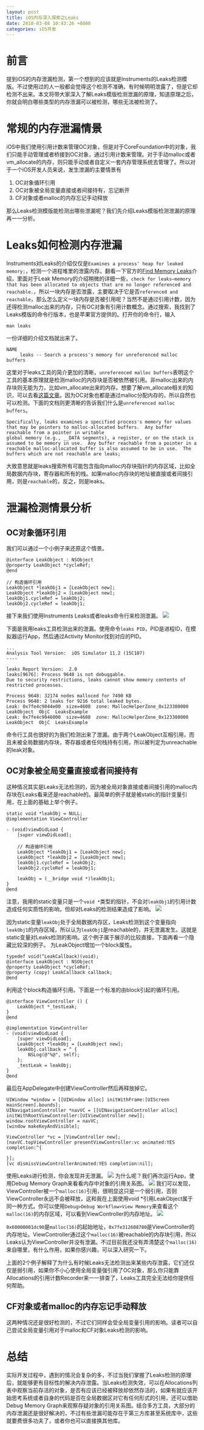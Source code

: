 ```yaml
---
layout: post
title: iOS内存深入探索之Leaks
date: 2018-03-08 10:43:26 +0800
categories: iOS开发
---
```


# 前言
提到iOS的内存泄漏检测，第一个想到的应该就是Instruments的Leaks检测模版。不过使用过的人一般都会觉得这个检测不准确，有时候明明泄露了，但是它却检测不出来。本文将带大家深入了解Leaks模版检测泄漏的原理，知道原理之后，你就会明白哪些类型的内存泄漏可以被检测，哪些无法被检测了。

# 常规的内存泄漏情景
iOS中我们使用引用计数来管理OC对象，但是对于CoreFoundation中的对象，我们只能手动管理或者桥接到OC对象，通过引用计数来管理。对于手动malloc或者vm_allocate的内存，则只能手动或者自定义一套内存管理系统去管理了。所以对于一个iOS开发人员来说，发生泄漏的主要情景有
1. OC对象循环引用
1. OC对象被全局变量直接或者间接持有，忘记断开
1. CF对象或者malloc的内存忘记手动释放

那么Leaks检测模版能检测出哪些泄漏呢？我们先介绍Leaks模版检测泄漏的原理再一一分析。

# Leaks如何检测内存泄漏
Instruments对Leaks的介绍仅仅是`Examines a process' heap for leaked memory;`，检测一个进程堆里的泄露内存。翻看一下官方的[Find Memory Leaks](https://developer.apple.com/library/content/documentation/DeveloperTools/Conceptual/InstrumentsUserGuide/FindingLeakedMemory.html)介绍，里面对于Leak Memory的介绍稍微的详细一些，`check for leaks—memory that has been allocated to objects that are no longer referenced and reachable.`，所以一块内存是否泄露，主要取决于它是否`referenced and reachable`，那么怎么定义一块内存是否被引用呢？当然不是通过引用计数，因为还得检测malloc出来的内存，只有OC对象有引用计数概念。通过搜索，我找到了Leaks模版的命令行版本，也是苹果官方提供的。打开你的命令行，输入
```
man leaks
```
一份详细的介绍文档就出来了。
```
NAME
     leaks -- Search a process's memory for unreferenced malloc buffers
```
这里对于leaks工具的简介更加的清晰，`unreferenced malloc buffers`表明这个工具的基本原理就是检测malloc的内存块是否被依然被引用。非malloc出来的内存块则无能为力，比如vm_allocate出来的内存。想要了解vm_allocate相关的知识，可以去看[这篇文章](http://www.gltech.win/ios%E5%BC%80%E5%8F%91/2018/01/23/iOS%E5%86%85%E5%AD%98%E6%B7%B1%E5%85%A5%E6%8E%A2%E7%B4%A2%E4%B9%8BVM-Tracker.html)。因为OC对象也都是通过malloc分配内存的，所以自然也可以检测。下面的文档则更清晰的告诉我们什么是`unreferenced malloc buffers`。
```
Specifically, leaks examines a specified process's memory for values that may be pointers to malloc-allocated buffers.  Any buffer reachable from a pointer in writable
global memory (e.g., __DATA segments), a register, or on the stack is
assumed to be memory in use.  Any buffer reachable from a pointer in a
reachable malloc-allocated buffer is also assumed to be in use.  The
buffers which are not reachable are leaks;
```
大致意思就是leaks搜索所有可能包含指向malloc内存块指针的内存区域，比如全局数据内存块，寄存器和所有的栈。如果malloc内存块的地址被直接或者间接引用，则是`reachable`的，反之，则是leaks。

# 泄漏检测情景分析
## OC对象循环引用
我们可以通过一个小例子来还原这个情景。
```objc
@interface LeakObject : NSObject
@property LeakObject *cycleRef;
@end

// 构造循环引用
LeakObject *leakObj1 = [LeakObject new];
LeakObject *leakObj2 = [LeakObject new];
leakObj1.cycleRef = leakObj2;
leakObj2.cycleRef = leakObj1;
```
接下来我们使用Instruments Leaks或者leaks命令行来检测泄漏。
![](http://upload-images.jianshu.io/upload_images/2949750-a6826609c6671719.jpg?imageMogr2/auto-orient/strip%7CimageView2/2/w/1240)

下面是我用leaks工具检测出来的泄漏。使用命令`leaks PID`，PID是进程ID，在模拟器运行App，然后通过Activity Monitor找到对应的PID。
```
...
Analysis Tool Version:  iOS Simulator 11.2 (15C107)
----

leaks Report Version:  2.0
leaks[9676]: Process 9648 is not debuggable.
Due to security restrictions, leaks cannot show memory contents of restricted processes.

Process 9648: 32174 nodes malloced for 7490 KB
Process 9648: 2 leaks for 9216 total leaked bytes.
Leak: 0x7fe4c9044e00  size=4608  zone: MallocHelperZone_0x123380000   LeakObject  ObjC  LeaksExample
Leak: 0x7fe4c9046000  size=4608  zone: MallocHelperZone_0x123380000   LeakObject  ObjC  LeaksExample
```
命令行工具也很好的为我们检测出来了泄漏。由于两个LeakObject互相引用，而且未被全局数据内存块，寄存器或者任何栈持有引用，所以被判定为unreachable的leak对象。

## OC对象被全局变量直接或者间接持有
这种情况其实是Leaks无法检测的，因为被全局对象直接或者间接引用的malloc内存块在Leaks看来还是reachable的。最简单的例子就是被static的指针变量引用，在上面的基础上举个例子。
```objc
static void *leakObj = NULL;
@implementation ViewController

- (void)viewDidLoad {
    [super viewDidLoad];
    
    // 构造循环引用
    LeakObject *leakObj1 = [LeakObject new];
    LeakObject *leakObj2 = [LeakObject new];
    leakObj1.cycleRef = leakObj2;
    leakObj2.cycleRef = leakObj1;
    
    leakObj = (__bridge void *)leakObj1;
}
@end
```
注意，我用的static变量只是一个`void *`类型的指针，不会对`leakObj1`的引用计数造成任何实质性的影响，但却对Leaks的检测结果造成了影响。
![](http://upload-images.jianshu.io/upload_images/2949750-4d1663829c093299.jpg?imageMogr2/auto-orient/strip%7CimageView2/2/w/1240)

因为static变量`leakObj`处于全局数据内存区，Leaks检测到这个变量指向`leakObj1`的内存区域，所以认为`leakObj1`是reachable的，并无泄漏发生。这就是static变量对Leaks检测的影响。这个例子属于展示的比较直接，下面再看一个隐藏比较深的例子。
为LeakObject增加一个block属性。
```objc
typedef void(^LeakCallback)(void);
@interface LeakObject : NSObject
@property LeakObject *cycleRef;
@property (copy) LeakCallback callback;
@end
```
利用这个block构造循环引用。下面是一个标准的由block引起的循环引用。
```objc
@interface ViewController () {
    LeakObject *_testLeak;
}
@end
```
```objc
@implementation ViewController
- (void)viewDidLoad {
    [super viewDidLoad];
    LeakObject *leakObj = [LeakObject new];
    leakObj.callback = ^ {
        NSLog(@"%@", self);
    };
    _testLeak = leakObj;
}
@end
```
最后在AppDelegate中创建ViewController然后再释放掉它。
```objc
UIWindow *window = [[UIWindow alloc] initWithFrame:[UIScreen mainScreen].bounds];
UINavigationController *navVC = [[UINavigationController alloc] initWithRootViewController:[UIViewController new]];
window.rootViewController = navVC;
[window makeKeyAndVisible];

ViewController *vc = [ViewController new];
[navVC.topViewController presentViewController:vc animated:YES completion:^{
    
}];
[vc dismissViewControllerAnimated:YES completion:nil];
```
使用Leaks进行检测，你会发现并无泄漏。
![](http://upload-images.jianshu.io/upload_images/2949750-c507a26de39c3c86.jpg?imageMogr2/auto-orient/strip%7CimageView2/2/w/1240)
为什么呢？我们再次运行App，使用Debug Memory Graph来看看内存中对象的引用关系图。
![](http://upload-images.jianshu.io/upload_images/2949750-66d327ca57f838aa.jpg?imageMogr2/auto-orient/strip%7CimageView2/2/w/1240)
我们可以发现，ViewController被一个`malloc(16)`引用，很明显这只是一个弱引用，否则ViewController永远不会被释放，这和我在上面使用void *引用LeakObject属于同一种方式。你可以使用`Debug>Debug Workflow>View Memory`来查看这个`malloc(16)`的内存区域，可以看到ViewController的内存地址。
![](http://upload-images.jianshu.io/upload_images/2949750-ace2231b28fce95f.jpg?imageMogr2/auto-orient/strip%7CimageView2/2/w/1240)

`0x60000001dc90`是`malloc(16)`的起始地址，`0x7fe312608780`是ViewController的内存地址。ViewController通过这个`malloc(16)`被reachable的内存块引用，所以Leaks认为ViewController并没有泄漏。不过目前我还没有弄清楚这个`malloc(16)`来自哪里，有什么作用，如果你感兴趣，可以深入研究一下。

上面的2个例子解释了为什么有时候Leaks无法检测出来某些内存泄露，它们还仅仅是弱引用，如果你不小心使用全局变量强引用了OC对象，那么你只能靠Allocations的引用计数Recorder来一一排查了，Leaks工具完全无法给你提供任何帮助。

## CF对象或者malloc的内存忘记手动释放
这两种情况还是很好检测的，不过它们同样会受全局变量引用的影响。读者可以自己尝试全局变量引用对于malloc和CF对象Leaks检测的影响。


# 总结
实际开发过程中，遇到的情况会复杂的多，不过当我们掌握了Leaks检测的原理后，就能够更有目标性的解决内存泄露。当Leaks检测失效，可以在Allocations列表中观察当前存活的对象，是否有应该已经被释放却依然存活的，如果有就应该开始思考系统或者自身的代码是否在全局数据区对它有任何形式的引用，还可以借助Debug Memory Graph来观察存疑对象的引用关系图。结合多方工具，大部分的内存泄漏还是很好解决的，不过有些泄漏可能存在于第三方库甚至系统库中，这些就要费很多功夫了，或者你也可以直接换其他库。
